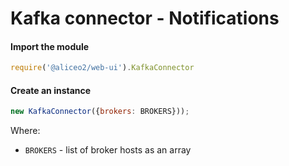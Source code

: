 # Kafka connector - Notifications


#### Import the module
```js
require('@aliceo2/web-ui').KafkaConnector
```

#### Create an instance
```js
new KafkaConnector({brokers: BROKERS}));
```

Where:
 - `BROKERS` - list of broker hosts as an array
